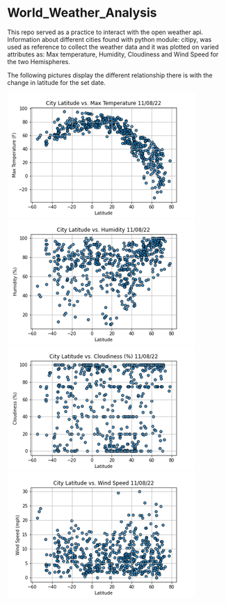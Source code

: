# World_Weather_Analysis

This repo served as a practice to interact with the open weather api. Information about different cities found with python module: citipy, was used as reference to collect the weather data and it was plotted on varied attributes as: Max temperature, Humidity, Cloudiness and Wind Speed for the two Hemispheres. 

The following pictures display the different relationship there is with the change in latitude for the set date. 


![Figure](weather_data/Fig1.png)
![Figure](weather_data/Fig2.png)
![Figure](weather_data/Fig3.png)
![Figure](weather_data/Fig4.png)
